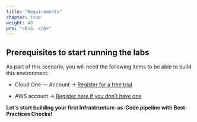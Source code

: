 ```yaml
---
title: "Requirements"
chapter: true
weight: 40
pre: "<b>3. </b>"
---
```


## Prerequisites to start running the labs
As part of this scenario, you will need the following items to be able to build this environment:

- Cloud One — Account -> [Register for a free trial](https://cloudone.trendmicro.com/SignUp.screen#)

- AWS account -> [Register here if you don't have one](https://portal.aws.amazon.com/billing/signup#/start)

**Let's start building your first Infrastructure-as-Code pipeline with Best-Practices Checks!**
